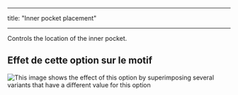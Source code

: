 - - -
title: "Inner pocket placement"
- - -

Controls the location of the inner pocket.

## Effet de cette option sur le motif

![This image shows the effect of this option by superimposing several variants that have a different value for this option](carlita_innerpocketplacement_sample.svg "Effect of this option on the pattern")
